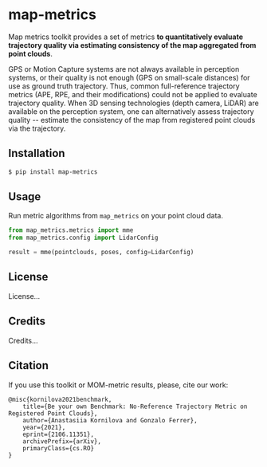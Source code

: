 # map-metrics
Map metrics toolkit provides a set of metrics **to quantitatively evaluate trajectory quality via estimating
consistency of the map aggregated from point clouds**.

GPS or Motion Capture systems are not always available in perception systems, or their quality is not enough (GPS on
small-scale distances) for use as ground truth trajectory. Thus, common full-reference trajectory metrics (APE,
RPE, and their modifications) could not be applied to evaluate trajectory quality. When 3D sensing technologies (depth
camera, LiDAR) are available on the perception system, one can alternatively assess trajectory quality -- estimate
the consistency of the map from registered point clouds via the trajectory.

## Installation
```bash
$ pip install map-metrics
```

## Usage
Run metric algorithms from `map_metrics` on your point cloud data.

```python
from map_metrics.metrics import mme
from map_metrics.config import LidarConfig

result = mme(pointclouds, poses, config=LidarConfig)
```

## License
License...

## Credits
Credits...

## Citation
If you use this toolkit or MOM-metric results, please, cite our work:

    @misc{kornilova2021benchmark,
        title={Be your own Benchmark: No-Reference Trajectory Metric on Registered Point Clouds},
        author={Anastasiia Kornilova and Gonzalo Ferrer},
        year={2021},
        eprint={2106.11351},
        archivePrefix={arXiv},
        primaryClass={cs.RO}
    }
